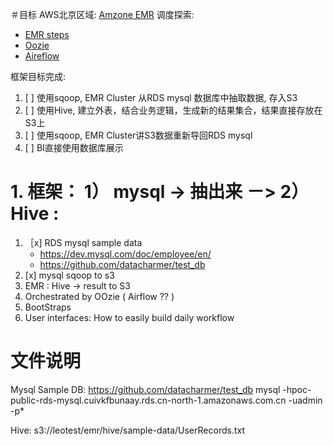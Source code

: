 

＃目标
AWS北京区域: [Amzone EMR](http://docs.aws.amazon.com/zh_cn/emr/latest/ManagementGuide/emr-what-is-emr.html) 调度探索: 
 - [EMR steps](http://docs.aws.amazon.com/zh_cn/emr/latest/ManagementGuide/emr-overview.html#emr-work-cluster)
 - [Oozie](http://oozie.apache.org/)
 - [Aireflow](https://airflow.incubator.apache.org/)

框架目标完成:
1. [ ] 使用sqoop, EMR Cluster 从RDS mysql 数据库中抽取数据, 存入S3
2. [ ] 使用Hive, 建立外表，结合业务逻辑，生成新的结果集合，结果直接存放在S3上
3. [ ] 使用sqoop, EMR Cluster讲S3数据重新导回RDS mysql
4. [ ] BI直接使用数据库展示

# 1. 框架： 1） mysql -> 抽出来 －> 2） Hive :  

1. ［x] RDS mysql sample data
    * https://dev.mysql.com/doc/employee/en/
    * https://github.com/datacharmer/test_db
2. [x] mysql sqoop to s3
3. EMR : Hive -> result to S3
4. Orchestrated by OOzie  ( Airflow ?? ) 
5. BootStraps 
6. User interfaces:  How to easily build daily workflow  




# 文件说明




Mysql Sample DB:
https://github.com/datacharmer/test_db
mysql -hpoc-public-rds-mysql.cuivkfbunaay.rds.cn-north-1.amazonaws.com.cn -uadmin -p*





Hive:
 s3://leotest/emr/hive/sample-data/UserRecords.txt
